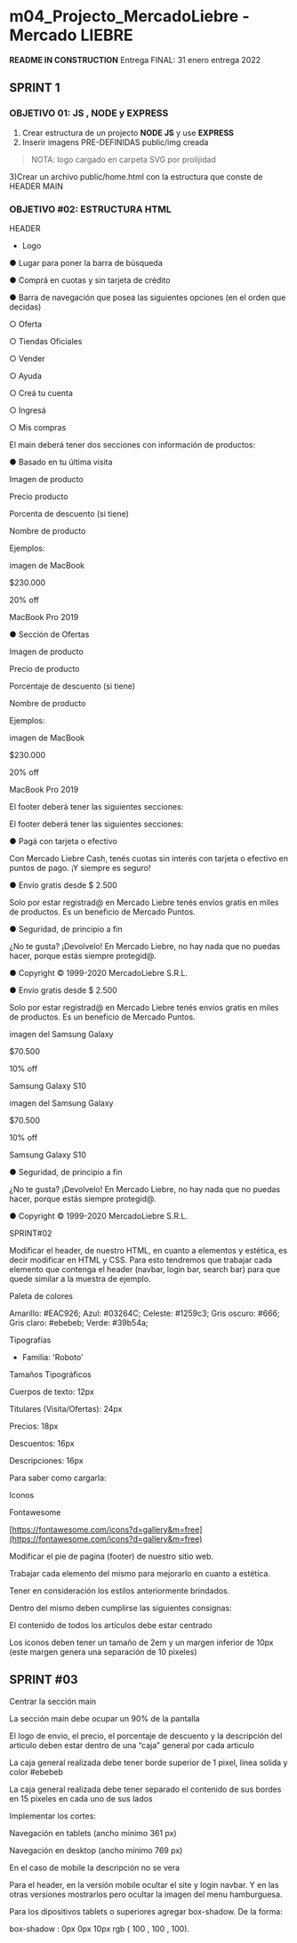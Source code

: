 # m04_Projecto_MercadoLiebre - Mercado LIEBRE

**README IN CONSTRUCTION**
Entrega FINAL: 31  enero entrega 2022

## SPRINT 1

### OBJETIVO 01: JS , NODE y EXPRESS

1) Crear estructura de un projecto **NODE JS** y use **EXPRESS**
2) Inserir imagens PRE-DEFINIDAS public/img creada

  >NOTA: logo cargado en carpeta SVG por prolijidad

3)Crear un archivo public/home.html con la estructura que conste de HEADER MAIN

### OBJETIVO #02: ESTRUCTURA HTML

HEADER

- Logo

● Lugar para poner la barra de búsqueda

● Comprá en cuotas y sin tarjeta de crédito

● Barra de navegación que posea las siguientes opciones (en el orden que decidas)

○ Oferta

○ Tiendas Oficiales

○ Vender

○ Ayuda

○ Creá tu cuenta

○ Ingresá

○ Mis compras

El main deberá tener dos secciones con información de productos:

● Basado en tu última visita

Imagen de producto

Precio producto

Porcenta de descuento (si tiene)

Nombre de producto

Ejemplos:

imagen de MacBook

$230.000

20% off

MacBook Pro 2019

● Sección de Ofertas

Imagen de producto

Precio de producto

Porcentaje de descuento (si tiene)

Nombre de producto

Ejemplos:

imagen de MacBook

$230.000

20% off

MacBook Pro 2019

El footer deberá tener las siguientes secciones:

El footer deberá tener las siguientes secciones:

● Pagá con tarjeta o efectivo

Con Mercado Liebre Cash, tenés cuotas sin interés con tarjeta o efectivo en puntos de pago. ¡Y siempre es seguro!

● Envío gratis desde $ 2.500

Solo por estar registrad@ en Mercado Liebre tenés envíos gratis en miles de productos. Es un beneficio de Mercado Puntos.

● Seguridad, de principio a fin

¿No te gusta? ¡Devolvelo! En Mercado Liebre, no hay nada que no puedas hacer, porque estás siempre protegid@.

● Copyright © 1999-2020 MercadoLiebre S.R.L.

● Envío gratis desde $ 2.500

Solo por estar registrad@ en Mercado Liebre tenés envíos gratis en miles de productos. Es un beneficio de Mercado Puntos.

imagen del Samsung Galaxy

$70.500

10% off

Samsung Galaxy S10

imagen del Samsung Galaxy

$70.500

10% off

Samsung Galaxy S10

● Seguridad, de principio a fin

¿No te gusta? ¡Devolvelo! En Mercado Liebre, no hay nada que no puedas hacer, porque estás siempre protegid@.

● Copyright © 1999-2020 MercadoLiebre S.R.L.

SPRINT#02

Modificar el header, de nuestro HTML, en cuanto a elementos y estética, es decir modificar en HTML y CSS. Para esto tendremos que trabajar cada elemento que contenga el header (navbar, login bar, search bar) para que quede similar a la muestra de ejemplo.

Paleta de colores

Amarillo: #EAC926;
Azul: #03264C;
Celeste: #1259c3;
Gris oscuro: #666;
Gris claro: #ebebeb;
Verde: #39b54a;

Tipografías

- Familia: 'Roboto'

Tamaños Tipográficos

Cuerpos de texto: 12px

Titulares (Visita/Ofertas): 24px

Precios: 18px

Descuentos: 16px

Descripciones: 16px

Para saber como cargarla:

Iconos

Fontawesome

[https://fontawesome.com/icons?d=gallery&m=free](https://fontawesome.com/icons?d=gallery&m=free)

Modificar el pie de pagina (footer) de nuestro sitio web.

Trabajar cada elemento del mismo para mejorarlo en cuanto a estética.

Tener en consideración los estilos anteriormente brindados.

Dentro del mismo deben cumplirse las siguientes consignas:

El contenido de todos los artículos debe estar centrado

Los iconos deben tener un tamaño de 2em y un margen inferior de 10px (este margen genera una separación de 10 pixeles)

## SPRINT #03

Centrar la sección main

La sección main debe ocupar un 90% de la pantalla

El logo de envio, el precio, el porcentaje de descuento y la descripción del articulo deben estar dentro de una “caja” general por cada articulo

La caja general realizada debe tener borde superior de 1 pixel, línea solida y color #ebebeb

La caja general realizada debe tener separado el contenido de sus bordes en 15 pixeles en cada uno de sus lados

Implementar los cortes:

Navegación en tablets (ancho mínimo 361 px)

Navegación en desktop (ancho mínimo 769 px)

En el caso de mobile la descripción no se vera

Para el header, en la versión mobile ocultar el site y login navbar. Y en las otras versiones mostrarlos pero ocultar la imagen del menu hamburguesa.

Para los dipositivos tablets o superiores agregar box-shadow. De la forma:

box-shadow : 0px 0px 10px rgb ( 100 , 100 , 100).
